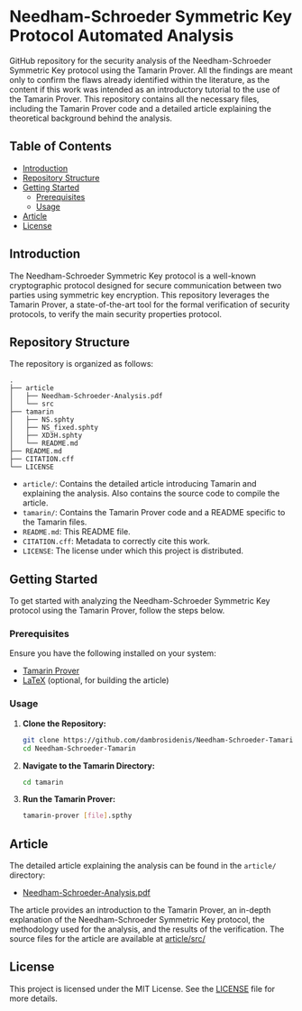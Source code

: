# Needham-Schroeder Symmetric Key Protocol Automated Analysis

GitHub repository for the security analysis of the Needham-Schroeder Symmetric Key protocol using the Tamarin Prover. All the findings are meant only to confirm the flaws already identified within the literature, as the content if this work was intended as an introductory tutorial to the use of the Tamarin Prover.
This repository contains all the necessary files, including the Tamarin Prover code and a detailed article explaining the theoretical background behind the analysis.

## Table of Contents

- [Introduction](#introduction)
- [Repository Structure](#repository-structure)
- [Getting Started](#getting-started)
   - [Prerequisites](#prerequisites)
   - [Usage](#usage)
- [Article](#article)
- [License](#license)

## Introduction

The Needham-Schroeder Symmetric Key protocol is a well-known cryptographic protocol designed for secure communication between two parties using symmetric key encryption. This repository leverages the Tamarin Prover, a state-of-the-art tool for the formal verification of security protocols, to verify the main security properties protocol.

## Repository Structure

The repository is organized as follows:

```
.
├── article
│   ├── Needham-Schroeder-Analysis.pdf
│   └── src
├── tamarin
│   ├── NS.sphty
│   ├── NS_fixed.sphty
│   ├── XD3H.sphty
│   └── README.md
├── README.md
├── CITATION.cff
└── LICENSE
```

- `article/`: Contains the detailed article introducing Tamarin and explaining the analysis. Also contains the source code to compile the article.
- `tamarin/`: Contains the Tamarin Prover code and a README specific to the Tamarin files.
- `README.md`: This README file.
- `CITATION.cff`: Metadata to correctly cite this work.
- `LICENSE`: The license under which this project is distributed.

## Getting Started

To get started with analyzing the Needham-Schroeder Symmetric Key protocol using the Tamarin Prover, follow the steps below.

### Prerequisites

Ensure you have the following installed on your system:

- [Tamarin Prover](https://tamarin-prover.github.io)
- [LaTeX](https://www.latex-project.org) (optional, for building the article)

### Usage

1. **Clone the Repository:**

   ```bash
   git clone https://github.com/dambrosidenis/Needham-Schroeder-Tamarin.git
   cd Needham-Schroeder-Tamarin
   ```

2. **Navigate to the Tamarin Directory:**

   ```bash
   cd tamarin
   ```

3. **Run the Tamarin Prover:**

   ```bash
   tamarin-prover [file].spthy
   ```

## Article

The detailed article explaining the analysis can be found in the `article/` directory:

- [Needham-Schroeder-Analysis.pdf](article/Needham-Schroeder-Analysis.pdf)

The article provides an introduction to the Tamarin Prover, an in-depth explanation of the Needham-Schroeder Symmetric Key protocol, the methodology used for the analysis, and the results of the verification. The source files for the article are available at [article/src/](article/src/)

## License

This project is licensed under the MIT License. See the [LICENSE](LICENSE) file for more details.
